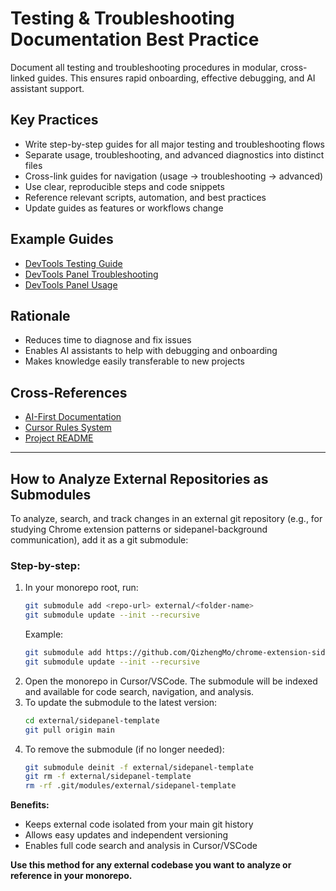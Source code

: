 # Testing & Troubleshooting Documentation Best Practice

Document all testing and troubleshooting procedures in modular, cross-linked guides. This ensures rapid onboarding, effective debugging, and AI assistant support.

## Key Practices
- Write step-by-step guides for all major testing and troubleshooting flows
- Separate usage, troubleshooting, and advanced diagnostics into distinct files
- Cross-link guides for navigation (usage → troubleshooting → advanced)
- Use clear, reproducible steps and code snippets
- Reference relevant scripts, automation, and best practices
- Update guides as features or workflows change

## Example Guides
- [DevTools Testing Guide](../devtools-testing-guide.md)
- [DevTools Panel Troubleshooting](../devtools-panel-troubleshooting.md)
- [DevTools Panel Usage](../devtools-panel-usage.md)

## Rationale
- Reduces time to diagnose and fix issues
- Enables AI assistants to help with debugging and onboarding
- Makes knowledge easily transferable to new projects

## Cross-References
- [AI-First Documentation](./ai-first-documentation.md)
- [Cursor Rules System](./cursor-rules-system.md)
- [Project README](../../README.md) 

---

## How to Analyze External Repositories as Submodules

To analyze, search, and track changes in an external git repository (e.g., for studying Chrome extension patterns or sidepanel-background communication), add it as a git submodule:

### Step-by-step:
1. In your monorepo root, run:
   ```bash
   git submodule add <repo-url> external/<folder-name>
   git submodule update --init --recursive
   ```
   Example:
   ```bash
   git submodule add https://github.com/QizhengMo/chrome-extension-sidepanel-template.git external/sidepanel-template
   git submodule update --init --recursive
   ```
2. Open the monorepo in Cursor/VSCode. The submodule will be indexed and available for code search, navigation, and analysis.
3. To update the submodule to the latest version:
   ```bash
   cd external/sidepanel-template
   git pull origin main
   ```
4. To remove the submodule (if no longer needed):
   ```bash
   git submodule deinit -f external/sidepanel-template
   git rm -f external/sidepanel-template
   rm -rf .git/modules/external/sidepanel-template
   ```

**Benefits:**
- Keeps external code isolated from your main git history
- Allows easy updates and independent versioning
- Enables full code search and analysis in Cursor/VSCode

**Use this method for any external codebase you want to analyze or reference in your monorepo.** 